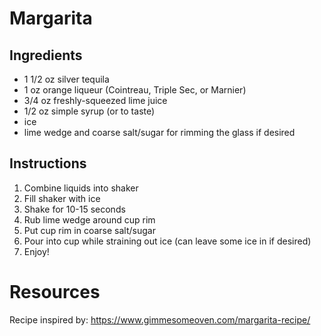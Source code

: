 # Margarita

## Ingredients
- 1 1/2 oz silver tequila
- 1 oz orange liqueur (Cointreau, Triple Sec, or Marnier)
- 3/4 oz freshly-squeezed lime juice
- 1/2 oz simple syrup (or to taste)
- ice
- lime wedge and coarse salt/sugar for rimming the glass if desired

## Instructions
1. Combine liquids into shaker
2. Fill shaker with ice
3. Shake for 10-15 seconds
4. Rub lime wedge around cup rim
5. Put cup rim in coarse salt/sugar
6. Pour into cup while straining out ice (can leave some ice in if desired)
7. Enjoy!

# Resources

Recipe inspired by: https://www.gimmesomeoven.com/margarita-recipe/